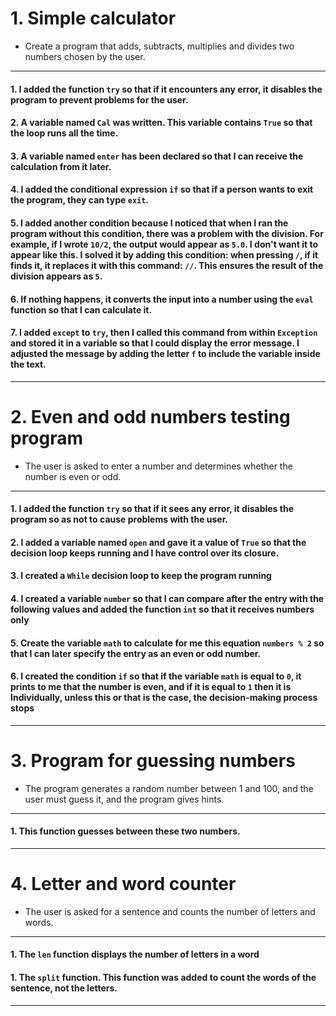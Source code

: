 # 1. **Simple calculator**
- Create a program that adds, subtracts, multiplies and divides two numbers chosen by the user.
***
#### 1. I added the function `try` so that if it encounters any error, it disables the program to prevent problems for the user.
#### 2. A variable named `Cal` was written. This variable contains `True` so that the loop runs all the time.
#### 3. A variable named `enter` has been declared so that I can receive the calculation from it later.
#### 4. I added the conditional expression `if` so that if a person wants to exit the program, they can type `exit`.
#### 5. I added another condition because I noticed that when I ran the program without this condition, there was a problem with the division. For example, if I wrote `10/2`, the output would appear as `5.0`. I don't want it to appear like this. I solved it by adding this condition: when pressing `/`, if it finds it, it replaces it with this command: `//`. This ensures the result of the division appears as `5`.
#### 6. If nothing happens, it converts the input into a number using the `eval` function so that I can calculate it.
#### 7. I added `except` to `try`, then I called this command from within `Exception` and stored it in a variable so that I could display the error message. I adjusted the message by adding the letter `f` to include the variable inside the text.
***

# 2. **Even and odd numbers testing program**
- The user is asked to enter a number and determines whether the number is even or odd.
***
#### 1. I added the function ```try``` so that if it sees any error, it disables the program so as not to cause problems with the user.
#### 2. I added a variable named ```open``` and gave it a value of ```True``` so that the decision loop keeps running and I have control over its closure.
#### 3. I created a ```While``` decision loop to keep the program running 
#### 4. I created a variable ```number``` so that I can compare after the entry with the following values ​​and added the function ```int``` so that it receives numbers only 
#### 5. Create the variable ```math``` to calculate for me this equation ```numbers % 2``` so that I can later specify the entry as an even or odd number.
#### 6. I created the condition ```if``` so that if the variable ```math``` is equal to ```0```, it prints to me that the number is even, and if it is equal to ```1``` then it is Individually, unless this or that is the case, the decision-making process stops 
***

# 3. **Program for guessing numbers**
- The program generates a random number between 1 and 100, and the user must guess it, and the program gives hints.
***
#### 1. This function guesses between these two numbers.

***
# 4. **Letter and word counter**
- The user is asked for a sentence and counts the number of letters and words.
***
#### 1. The ```len``` function displays the number of letters in a word
#### 1. The ```split``` function. This function was added to count the words of the sentence, not the letters.

***

